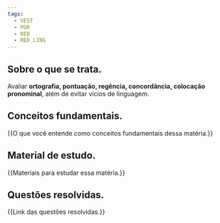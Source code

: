 ```yaml
---
tags:
  - VEST
  - POR
  - RED
  - RED_LING
---
```

## Sobre o que se trata.
Avaliar **ortografia, pontuação, regência, concordância, colocação pronominal**, além de evitar vícios de linguagem.
## Conceitos fundamentais.
{{O que você entende como conceitos fundamentais dessa matéria.}}
## Material de estudo.
{{Materiais para estudar essa matéria.}}
## Questões resolvidas.
{{Link das questões resolvidas.}}